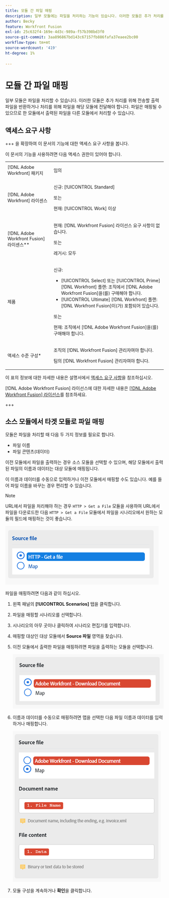 ```yaml
---
title: 모듈 간 파일 매핑
description: 일부 모듈에는 파일을 처리하는 기능이 있습니다. 이러한 모듈은 추가 처리를 위해 전송할 출력 파일을 반환하거나 처리를 위해 파일을 해당 모듈에 전달해야 합니다. 이러한 모듈을 함께 사용하여 파일을 처리하려면 먼저 모듈을 서로 매핑해야 합니다.
author: Becky
feature: Workfront Fusion
exl-id: 25c632f4-169e-4d3c-989a-f57b398bd3f0
source-git-commit: 3aa896867bd143c67157fb886fafa37eaee2bc00
workflow-type: tm+mt
source-wordcount: '419'
ht-degree: 1%

---
```


# 모듈 간 파일 매핑

일부 모듈은 파일을 처리할 수 있습니다. 이러한 모듈은 추가 처리를 위해 전송할 출력 파일을 반환하거나 처리를 위해 파일을 해당 모듈에 전달해야 합니다. 파일은 매핑될 수 있으므로 한 모듈에서 출력된 파일을 다른 모듈에서 처리할 수 있습니다.

## 액세스 요구 사항

+++ 을 확장하여 이 문서의 기능에 대한 액세스 요구 사항을 봅니다.

이 문서의 기능을 사용하려면 다음 액세스 권한이 있어야 합니다.

<table style="table-layout:auto">
 <col> 
 <col> 
 <tbody> 
  <tr> 
   <td role="rowheader">[!DNL Adobe Workfront] 패키지</td> 
   <td> <p>임의</p> </td> 
  </tr> 
  <tr data-mc-conditions=""> 
   <td role="rowheader">[!DNL Adobe Workfront] 라이센스</td> 
   <td> <p>신규: [!UICONTROL Standard]</p><p>또는</p><p>현재: [!UICONTROL Work] 이상</p> </td> 
  </tr> 
  <tr> 
   <td role="rowheader">[!DNL Adobe Workfront Fusion] 라이센스**</td> 
   <td>
   <p>현재: [!DNL Workfront Fusion] 라이선스 요구 사항이 없습니다.</p>
   <p>또는</p>
   <p>레거시: 모두 </p>
   </td> 
  </tr> 
  <tr> 
   <td role="rowheader">제품</td> 
   <td>
   <p>신규:</p> <ul><li>[!UICONTROL Select] 또는 [!UICONTROL Prime] [!DNL Workfront] 플랜: 조직에서 [!DNL Adobe Workfront Fusion]을(를) 구매해야 합니다.</li><li>[!UICONTROL Ultimate] [!DNL Workfront] 플랜: [!DNL Workfront Fusion]이(가) 포함되어 있습니다.</li></ul>
   <p>또는</p>
   <p>현재: 조직에서 [!DNL Adobe Workfront Fusion]을(를) 구매해야 합니다.</p>
   </td> 
  </tr>
  <tr data-mc-conditions=""> 
   <td role="rowheader">액세스 수준 구성*</td> 
   <td> 
     <p>조직의 [!DNL Workfront Fusion] 관리자여야 합니다.</p>
     <p>팀의 [!DNL Workfront Fusion] 관리자여야 합니다.</p>
   </td> 
  </tr> 
   </td> 
  </tr> 
 </tbody> 
</table>

이 표의 정보에 대한 자세한 내용은 설명서에서 [액세스 요구 사항](/help/workfront-fusion/references/licenses-and-roles/access-level-requirements-in-documentation.md)을 참조하십시오.

[!DNL Adobe Workfront Fusion] 라이선스에 대한 자세한 내용은 [[!DNL Adobe Workfront Fusion] 라이선스](/help/workfront-fusion/set-up-and-manage-workfront-fusion/licensing-operations-overview/license-automation-vs-integration.md)를 참조하세요.

+++

## 소스 모듈에서 타겟 모듈로 파일 매핑

모듈은 파일을 처리할 때 다음 두 가지 정보를 필요로 합니다.

* 파일 이름
* 파일 콘텐츠(데이터)

이전 모듈에서 파일을 출력하는 경우 소스 모듈을 선택할 수 있으며, 해당 모듈에서 출력된 파일의 이름과 데이터는 대상 모듈에 매핑됩니다.

이 이름과 데이터를 수동으로 입력하거나 이전 모듈에서 매핑할 수도 있습니다. 예를 들어 파일 이름을 바꾸는 경우 편리할 수 있습니다.

>[!NOTE]
>
>URL에서 파일을 처리해야 하는 경우 `HTTP > Get a File` 모듈을 사용하여 URL에서 파일을 다운로드한 다음 `HTTP > Get a File` 모듈에서 파일을 시나리오에서 원하는 모듈의 필드에 매핑하는 것이 좋습니다.
>
>![맵 파일](assets/map-source-file.png)

파일을 매핑하려면 다음과 같이 하십시오.

1. 왼쪽 패널의 **[!UICONTROL Scenarios]** 탭을 클릭합니다.
1. 파일을 매핑할 시나리오를 선택합니다.
1. 시나리오의 아무 곳이나 클릭하여 시나리오 편집기를 입력합니다.
1. 매핑할 대상인 대상 모듈에서 **Source 파일** 영역을 찾습니다.
1. 이전 모듈에서 출력한 파일을 매핑하려면 파일을 출력하는 모듈을 선택합니다.

   ![Workfront 다운로드 문서](assets/wf-download-document.png)

1. 이름과 데이터를 수동으로 매핑하려면 맵을 선택한 다음 파일 이름과 데이터를 입력하거나 매핑합니다.

   ![맵 옵션 사용](assets/use-the-map-option.png)

1. 모듈 구성을 계속하거나 **확인**&#x200B;을 클릭합니다.
